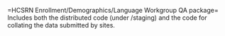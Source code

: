 =HCSRN Enrollment/Demographics/Language Workgroup QA package=
Includes both the distributed code (under /staging) and the code for collating the data submitted by sites.